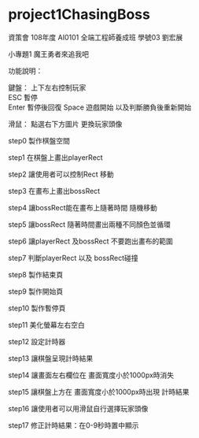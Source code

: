 # project1ChasingBoss

資策會 108年度 AI0101  全端工程師養成班 學號03 劉宏展

小專題1  魔王勇者來追我吧

功能說明：

鍵盤：
上下左右控制玩家   
ESC   暫停  
Enter 暫停後回復 
Space 遊戲開始 以及判斷勝負後重新開始 

滑鼠：
點選右下方圖片  更換玩家頭像

step0  製作棋盤空間

step1  在棋盤上畫出playerRect

step2  讓使用者可以控制Rect 移動

step3  在畫布上畫出bossRect

step4  讓bossRect能在畫布上隨著時間 隨機移動

step5  讓bossRect 隨著時間畫出兩種不同顏色並循環

step6  讓playerRect 及bossRect 不要跑出畫布的範圍 

step7  判斷playerRect 以及 bossRect碰撞

step8  製作結束頁

step9  製作開始頁

step10 製作暫停頁 

step11 美化螢幕左右空白

step12 設定計時器

step13 讓棋盤呈現計時結果

step14 讓畫面左右欄位在 畫面寬度小於1000px時消失

step15 讓棋盤上方在 畫面寬度小於1000px時出現 計時結果

step16 讓使用者可以用滑鼠自行選擇玩家頭像

step17 修正計時結果：在0-9秒時置中顯示




